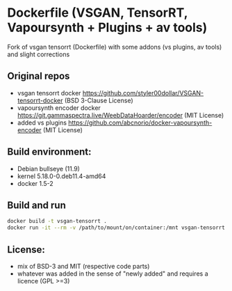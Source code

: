 # Dockerfile (VSGAN, TensorRT, Vapoursynth + Plugins + av tools)
Fork of vsgan tensorrt (Dockerfile) with some addons (vs plugins, av tools) and slight corrections

## Original repos
- vsgan tensorrt docker https://github.com/styler00dollar/VSGAN-tensorrt-docker (BSD 3-Clause License)
- vapoursynth encoder docker https://git.gammaspectra.live/WeebDataHoarder/encoder (MIT License)
- added vs plugins https://github.com/abcnorio/docker-vapoursynth-encoder (MIT License)

## Build environment:
- Debian bullseye (11.9)
- kernel 5.18.0-0.deb11.4-amd64
- docker 1.5-2

## Build and run
```bash
docker build -t vsgan-tensorrt .
docker run -it --rm -v /path/to/mount/on/container:/mnt vsgan-tensorrt
```

## License:
- mix of BSD-3 and MIT (respective code parts)
- whatever was added in the sense of "newly added" and requires a licence (GPL >=3)
